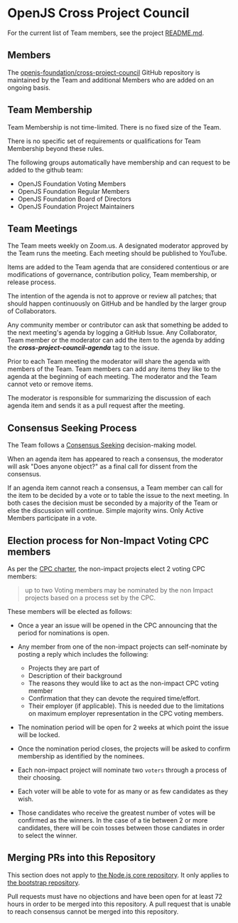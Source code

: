 # OpenJS Cross Project Council

For the current list of Team members, see the project
[README.md](./README.md).

## Members

The [openjs-foundation/cross-project-council](https://github.com/openjs-foundation/cross-project-council) GitHub
repository is maintained by the Team and additional Members who are
added on an ongoing basis.

## Team Membership

Team Membership is not time-limited. There is no fixed size of the Team.

There is no specific set of requirements or qualifications for Team Membership beyond these rules.

The following groups automatically have membership and can request to be added to the github team:

* OpenJS Foundation Voting Members
* OpenJS Foundation Regular Members
* OpenJS Foundation Board of Directors
* OpenJS Foundation Project Maintainers

## Team Meetings

The Team meets weekly on Zoom.us. A designated moderator
approved by the Team runs the meeting. Each meeting should be
published to YouTube.

Items are added to the Team agenda that are considered contentious or
are modifications of governance, contribution policy, Team membership,
or release process.

The intention of the agenda is not to approve or review all patches;
that should happen continuously on GitHub and be handled by the larger
group of Collaborators.

Any community member or contributor can ask that something be added to
the next meeting's agenda by logging a GitHub Issue. Any Collaborator,
Team member or the moderator can add the item to the agenda by adding
the ***cross-project-council-agenda*** tag to the issue.

Prior to each Team meeting the moderator will share the agenda with
members of the Team. Team members can add any items they like to the
agenda at the beginning of each meeting. The moderator and the Team
cannot veto or remove items.

The moderator is responsible for summarizing the discussion of each
agenda item and sends it as a pull request after the meeting.

## Consensus Seeking Process

The Team follows a
[Consensus Seeking](http://en.wikipedia.org/wiki/Consensus-seeking_decision-making)
decision-making model.

When an agenda item has appeared to reach a consensus, the moderator
will ask "Does anyone object?" as a final call for dissent from the
consensus.

If an agenda item cannot reach a consensus, a Team member can call for
the item to be decided by a vote or to table the issue to the next
meeting. In both cases the decision must be seconded by a majority of the Team
or else the discussion will continue. Simple majority wins. Only Active
Members participate in a vote.


## Election process for Non-Impact Voting CPC members

As per the [CPC charter](https://github.com/openjs-foundation/cross-project-council/blob/master/CPC-CHARTER.md), the non-impact projects elect 2 voting CPC members:

> up to two Voting members may be nominated by the non Impact projects
  based on a process set by the CPC.

These members will be elected as follows:

* Once a year an issue will be opened in the CPC announcing that the period for
  nominations is open.

* Any member from one of the non-impact projects can self-nominate by posting a
  reply which includes the following:

  * Projects they are part of
  * Description of their background
  * The reasons they would like to act as the non-impact CPC voting member
  * Confirmation that they can devote the required time/effort.
  * Their employer  (if applicable).  This is needed due to the limitations
    on maximum employer representation in the CPC voting members.

* The nomination period will be open for 2 weeks at which point the issue will be locked.

* Once the nomination period closes, the projects will be asked to confirm membership
  as identified by the nominees.

* Each non-impact project will nominate two `voters` through a process of their choosing.

* Each voter will be able to vote for as many or as few candidates as they wish.

* Those candidates who receive the greatest number of votes will be confirmed as
  the winners. In the case of a tie between 2 or more candidates, there will be coin
  tosses between those candiates in order to select the winner.







## Merging PRs into this Repository

This section does not apply to [the Node.js core repository](https://github.com/nodejs/node).
It only applies to [the bootstrap repository](https://github.com/nodejs/bootstrap).

Pull requests must have no objections and have been open for at least 72 hours 
in order to be merged into this repository. A pull request that is unable to
reach consensus cannot be merged into this repository.
